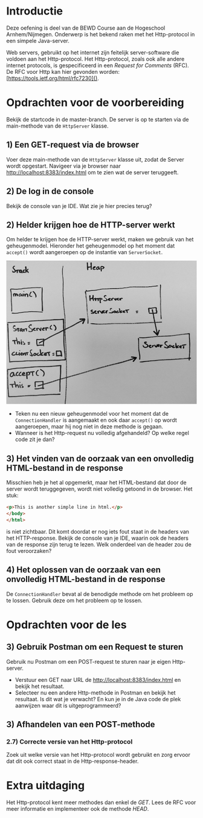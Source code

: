 # Introductie

Deze oefening is deel van de BEWD Course aan de Hogeschool Arnhem/Nijmegen.
Onderwerp is het bekend raken met het Http-protocol in een simpele Java-server.

Web servers, gebruikt op het internet zijn feitelijk server-software die voldoen
aan het Http-protocol.
Het Http-protocol, zoals ook alle andere internet protocols, is gespecificeerd
in een *Request for Comments* (RFC). De RFC voor Http kan hier gevonden
worden: [https://tools.ietf.org/html/rfc7230]().

# Opdrachten voor de voorbereiding

Bekijk de startcode in de master-branch. De server is op te starten via de
main-methode van de `HttpServer` klasse.

## 1) Een GET-request via de browser

Voer deze main-methode van de `HttpServer` klasse uit, zodat de Server wordt
opgestart. Navigeer via je browser naar [http://localhost:8383/index.html]() om
te zien wat de server teruggeeft.

## 2) De log in de console

Bekijk de console van je IDE. Wat zie je hier precies terug?

## 2) Helder krijgen hoe de HTTP-server werkt

Om helder te krijgen hoe de HTTP-server werkt, maken we gebruik van het
geheugenmodel. Hieronder het geheugenmodel op het moment dat `accept()`
wordt aangeroepen op de instantie van `ServerSocket`.

![Geheugen Model 1](images/mm_accept.png)

* Teken nu een nieuw geheugenmodel voor het moment dat de
  `ConnectionHandler` is aangemaakt en ook daar `accept()` op wordt
  aangeroepen, maar hij nog niet in deze methode is gegaan.
* Wanneer is het Http-request nu volledig afgehandeld? Op welke regel code
  zit je dan?

## 3) Het vinden van de oorzaak van een onvolledig HTML-bestand in de response

Misschien heb je het al opgemerkt, maar het HTML-bestand dat door de server
wordt teruggegeven, wordt niet volledig getoond in de browser. Het stuk:

```html
<p>This is another simple line in html.</p>
</body>
</html>
```

is niet zichtbaar. Dit komt doordat er nog iets fout staat in de headers van
het HTTP-response. Bekijk de console van je IDE, waarin ook de headers van
de response zijn terug te lezen.
Welk onderdeel van de header zou de fout veroorzaken?

## 4) Het oplossen van de oorzaak van een onvolledig HTML-bestand in de response

De `ConnectionHandler` bevat al de benodigde methode om het probleem op te
lossen. Gebruik deze om het probleem op te lossen.

# Opdrachten voor de les

## 3) Gebruik Postman om een Request te sturen

Gebruik nu Postman om een POST-request te sturen naar je eigen Http-server.

* Verstuur een GET naar URL de [http://localhost:8383/index.html]() en bekijk
  het resultaat.
* Selecteer nu een andere Http-methode in Postman en bekijk het resultaat.
  Is dit wat je verwacht? En kun je in de Java code de plek aanwijzen waar
  dit is uitgeprogrammeerd?

## 3) Afhandelen van een POST-methode

### 2.7) Correcte versie van het Http-protocol

Zoek uit welke versie van het Http-protocol wordt gebruikt en zorg ervoor dat
dit ook correct staat in de
Http-response-header.

# Extra uitdaging

Het Http-protocol kent meer methodes dan enkel de *GET*. Lees de RFC voor meer
informatie en implementeer ook de
methode *HEAD*.









 



